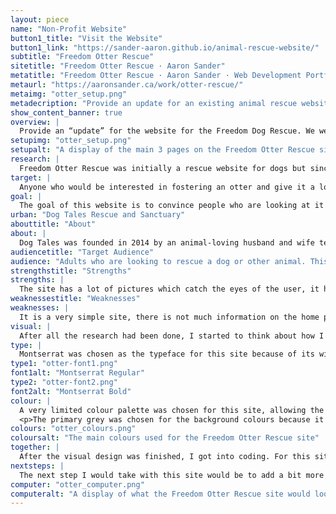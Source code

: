 ```yaml
---
layout: piece
name: "Non-Profit Website"
button1_title: "Visit the Website"
button1_link: "https://sander-aaron.github.io/animal-rescue-website/"
subtitle: "Freedom Otter Rescue"
sitetitle: "Freedom Otter Rescue · Aaron Sander"
metatitle: "Freedom Otter Rescue · Aaron Sander · Web Development Portfolio"
metaurl: "https://aaronsander.ca/work/otter-rescue/"
metaimg: "otter_setup.png"
metadecription: "Provide an update for an existing animal rescue website to revitalize the site."
show_content_banner: true
overview: |
  Provide an “update” for the website for the Freedom Dog Rescue. We were tasked with finding a “bad” website or one in need of a revamp and update it. As well, we were told to be creative with our animal picks.
setupimg: "otter_setup.png"
setupalt: "A display of the main 3 pages on the Freedom Otter Rescue site"
research: |
  Freedom Otter Rescue was initially a rescue website for dogs but since we were instructed to get creative with our animal picks, I chose otter. The research was done with the mindset that otters are a common family pet and as such would attract the same people as those who would want a dog. All the research done was to find out why the original website was not working, why competitors were doing better and give insight into what could be done to revitalize this site.
target: |
  Anyone who would be interested in fostering an otter and give it a loving family. As otters are an uncommon household pet, they need lots of attention and care, we are looking for people who are willing to commit an otter. The target of this website would already be interested in otters and know a lot about them as they would be looking to foster, they would also be an animal lover who is interested in otters or maybe just general public who are looking for a non-profit organization to give donations to animals in the need of a foster home.
goal: |
  The goal of this website is to convince people who are looking at it to become a foster to help the otters. The site should make people feel for the otters and want to support and/or foster them.
urban: "Dog Tales Rescue and Sanctuary"
abouttitle: "About"
about: |
  Dog Tales was founded in 2014 by an animal-loving husband and wife team - Rob and Danielle. Both had been involved in rescue for years before finally deciding that the best way to help animals in need was to open a rescue of their own.
audiencetitle: "Target Audience"
audience: "Adults who are looking to rescue a dog or other animal. This site has a lot of other animals to foster and/or rescue."
strengthstitle: "Strengths"
strengths: |
  The site has a lot of pictures which catch the eyes of the user, it has clear titles for their banners and directs the user to what they are looking for quickly.
weaknessestitle: "Weaknesses"
weaknesses: |
  It is a very simple site, there is not much information on the home page when you come in. As well, their navigation is a little finicky and hard to get the dropdowns to work.
visual: |
  After all the research had been done, I started to think about how I wanted the site to feel. I knew the site had to feel professional but it also had to feel welcoming. I strived to be professional without being cold and friendly without being unprofessional.
type: |
  Montserrat was chosen as the typeface for this site because of its wide-open face. It is very inviting and friendly-looking, which also having a professional feel. The qualities represented by the font are all qualities that are represented in the site, so choosing this font was a no-brainer.
type1: "otter-font1.png"
font1alt: "Montserrat Regular"
type2: "otter-font2.png"
font2alt: "Montserrat Bold"
colour: |
  A very limited colour palette was chosen for this site, allowing the images of the otters to speak for themselves. The blue was chosen because it is a bit on the darker side <small>(it was a swatch taken from the image on the home page)</small>, this helps keep the focus on the images of the otters and the darker aspect lends well to a very professional feeling. As well, blue scientifically makes people feel calm and trusting which is an important factor in getting people to like what you are presenting to them.</p>
  <p>The primary grey was chosen for the background colours because it softened the site and gave it a more welcoming feel. Having a stark white background created a lot more of an “in-your-face” tone which was not what I was going for.
colours: "otter_colours.png"
coloursalt: "The main colours used for the Freedom Otter Rescue site"
together: |
  After the visual design was finished, I got into coding. For this site, I coded all the similar features of each page like the navigation, the header and the footer, adding in a few different classes to create the different background images for the banners. I then went on to add all the content for the site, making sure to follow the XD file that I had created during the visual design process.
nextsteps: |
  The next step I would take with this site would be to add a bit more white space around the site. Looking back on it, the content is a bit tight and the addition of more white space would loosen up the site.
computer: "otter_computer.png"
computeralt: "A display of what the Freedom Otter Rescue site would look like on a computer screen"
---
```

